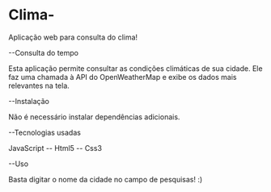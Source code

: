 # Clima-
Aplicação web para consulta do clima!

--Consulta do tempo

Esta aplicação permite consultar as condições climáticas de sua cidade. Ele faz uma chamada à API do OpenWeatherMap e exibe os dados mais relevantes na tela.

--Instalação

Não é necessário instalar dependências adicionais.

--Tecnologias usadas

JavaScript --
Html5 --
Css3



--Uso

Basta digitar o nome da cidade no campo de pesquisas! :)



